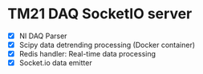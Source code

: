 # TM21 DAQ SocketIO server

- [x] NI DAQ Parser
- [x] Scipy data detrending processing (Docker container)
- [x] Redis handler: Real-time data processing
- [x] Socket.io data emitter

